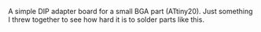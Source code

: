 A simple DIP adapter board for a small BGA part (ATtiny20).
Just something I threw together to see how hard it is to solder
parts like this.
